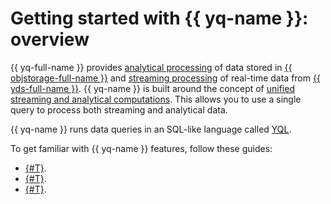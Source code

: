 # Getting started with {{ yq-name }}: overview

{{ yq-full-name }} provides [analytical processing](../concepts/batch-processing.md) of data stored in [{{ objstorage-full-name }}](../../storage/index.yaml) and [streaming processing](../concepts/stream-processing.md) of real-time data from [{{ yds-full-name }}](../../data-streams/index.yaml). {{ yq-name }} is built around the concept of [unified streaming and analytical computations](../concepts/unified-processing.md). This allows you to use a single query to process both streaming and analytical data.

 {{ yq-name }} runs data queries in an SQL-like language called [YQL](https://ydb.tech/en/docs/yql/reference/syntax/).

To get familiar with {{ yq-name }} features, follow these guides:

* [{#T}](batch-example.md).
* [{#T}](streaming-example.md).
* [{#T}](unified-example.md).
